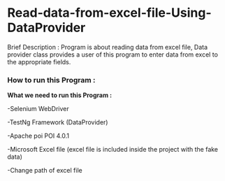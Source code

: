 # Read-data-from-excel-file-Using-DataProvider
Brief Description : Program is about reading data from excel file, Data provider class provides a user of this program to enter data from excel to the appropriate fields.

<h3>How to run this Program :</h3> 
<b>
What we need to run this Program : </b>

-Selenium WebDriver 

-TestNg Framework (DataProvider)

-Apache poi POI 4.0.1 

-Microsoft Excel file (excel file is included inside the project with the fake data)

-Change path of excel file 


